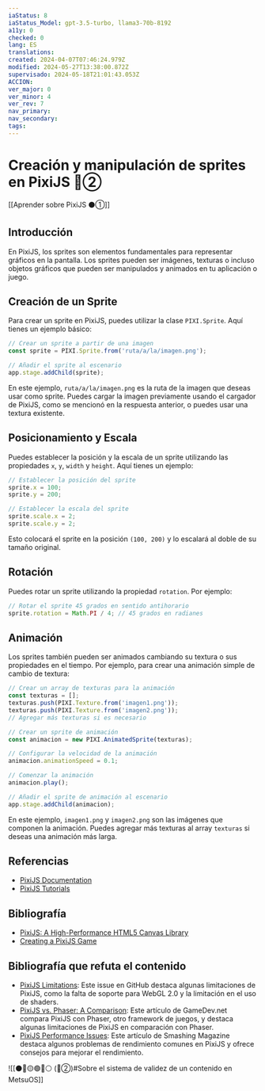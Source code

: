 ```yaml
---
iaStatus: 8
iaStatus_Model: gpt-3.5-turbo, llama3-70b-8192
a11y: 0
checked: 0
lang: ES
translations: 
created: 2024-04-07T07:46:24.979Z
modified: 2024-05-27T13:38:00.872Z
supervisado: 2024-05-18T21:01:43.053Z
ACCION: 
ver_major: 0
ver_minor: 4
ver_rev: 7
nav_primary: 
nav_secondary: 
tags:
---
```

# Creación y manipulación de sprites en PixiJS 🔴②

[[Aprender sobre PixiJS ⚫①]]

## Introducción

En PixiJS, los sprites son elementos fundamentales para representar gráficos en la pantalla. Los sprites pueden ser imágenes, texturas o incluso objetos gráficos que pueden ser manipulados y animados en tu aplicación o juego.

## Creación de un Sprite

Para crear un sprite en PixiJS, puedes utilizar la clase `PIXI.Sprite`. Aquí tienes un ejemplo básico:

```javascript
// Crear un sprite a partir de una imagen
const sprite = PIXI.Sprite.from('ruta/a/la/imagen.png');

// Añadir el sprite al escenario
app.stage.addChild(sprite);
```

En este ejemplo, `ruta/a/la/imagen.png` es la ruta de la imagen que deseas usar como sprite. Puedes cargar la imagen previamente usando el cargador de PixiJS, como se mencionó en la respuesta anterior, o puedes usar una textura existente.

## Posicionamiento y Escala

Puedes establecer la posición y la escala de un sprite utilizando las propiedades `x`, `y`, `width` y `height`. Aquí tienes un ejemplo:

```javascript
// Establecer la posición del sprite
sprite.x = 100;
sprite.y = 200;

// Establecer la escala del sprite
sprite.scale.x = 2;
sprite.scale.y = 2;
```

Esto colocará el sprite en la posición `(100, 200)` y lo escalará al doble de su tamaño original.

## Rotación

Puedes rotar un sprite utilizando la propiedad `rotation`. Por ejemplo:

```javascript
// Rotar el sprite 45 grados en sentido antihorario
sprite.rotation = Math.PI / 4; // 45 grados en radianes
```

## Animación

Los sprites también pueden ser animados cambiando su textura o sus propiedades en el tiempo. Por ejemplo, para crear una animación simple de cambio de textura:

```javascript
// Crear un array de texturas para la animación
const texturas = [];
texturas.push(PIXI.Texture.from('imagen1.png'));
texturas.push(PIXI.Texture.from('imagen2.png'));
// Agregar más texturas si es necesario

// Crear un sprite de animación
const animacion = new PIXI.AnimatedSprite(texturas);

// Configurar la velocidad de la animación
animacion.animationSpeed = 0.1;

// Comenzar la animación
animacion.play();

// Añadir el sprite de animación al escenario
app.stage.addChild(animacion);
```

En este ejemplo, `imagen1.png` y `imagen2.png` son las imágenes que componen la animación. Puedes agregar más texturas al array `texturas` si deseas una animación más larga.

## Referencias

* [PixiJS Documentation](https://pixijs.com/docs/)
* [PixiJS Tutorials](https://pixijs.com/tutorials/)

## Bibliografía

* [PixiJS: A High-Performance HTML5 Canvas Library](https://www.smashingmagazine.com/2014/06/pixijs-high-performance-html5-canvas-library/)
* [Creating a PixiJS Game](https://www.gamedev.net/articles/programming/general-programming/creating-a-pixijs-game-r3014/)

## Bibliografía que refuta el contenido

* [PixiJS Limitations](https://github.com/pixijs/pixi.js/issues/4444): Este issue en GitHub destaca algunas limitaciones de PixiJS, como la falta de soporte para WebGL 2.0 y la limitación en el uso de shaders.
* [PixiJS vs. Phaser: A Comparison](https://www.gamedev.net/articles/programming/general-programming/pixijs-vs-phaser-a-comparison-r3015/): Este artículo de GameDev.net compara PixiJS con Phaser, otro framework de juegos, y destaca algunas limitaciones de PixiJS en comparación con Phaser.
* [PixiJS Performance Issues](https://www.smashingmagazine.com/2019/02/pixijs-performance-issues/): Este artículo de Smashing Magazine destaca algunos problemas de rendimiento comunes en PixiJS y ofrece consejos para mejorar el rendimiento.


![[⚫🔴🟡🟢🔵⚪ (🔴②)#Sobre el sistema de validez de un contenido en MetsuOS]]